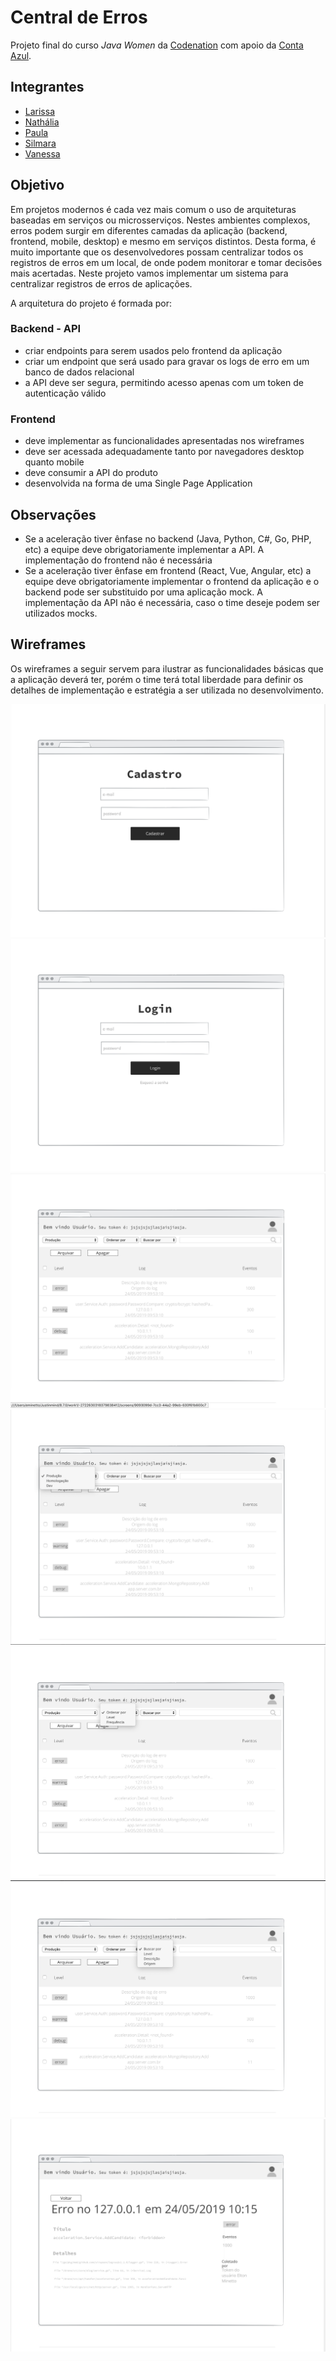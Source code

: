 # Central de Erros 

Projeto final do curso <i>Java Women</i> da [Codenation](https://codenation.dev/) com apoio da [Conta Azul](https://contaazul.com/).

## Integrantes

- [Larissa](https://github.com/1903larissaalves)
- [Nathália](https://github.com/ncezar)
- [Paula](https://github.com/paulacampigotto)
- [Silmara](https://github.com/Silmaraleitec)
- [Vanessa](https://github.com/vanessalage)


## Objetivo


Em projetos modernos é cada vez mais comum o uso de arquiteturas baseadas em serviços ou microsserviços. Nestes ambientes complexos, erros podem surgir em diferentes camadas da aplicação (backend, frontend, mobile, desktop) e mesmo em serviços distintos. Desta forma, é muito importante que os desenvolvedores possam centralizar todos os registros de erros em um local, de onde podem monitorar e tomar decisões mais acertadas. Neste projeto vamos implementar um sistema para centralizar registros de erros de aplicações.

A arquitetura do projeto é formada por:

### Backend - API 

- criar endpoints para serem usados pelo frontend da aplicação
- criar um endpoint que será usado para gravar os logs de erro em um banco de dados relacional
- a API deve ser segura, permitindo acesso apenas com um token de autenticação válido


### Frontend 

- deve implementar as funcionalidades apresentadas nos wireframes
- deve ser acessada adequadamente tanto por navegadores desktop quanto mobile
- deve consumir a API do produto
- desenvolvida na forma de uma Single Page Application


## Observações 

- Se a aceleração tiver ênfase no backend (Java, Python, C#, Go, PHP, etc) a equipe deve obrigatoriamente implementar a API. A implementação do frontend não é necessária
- Se a aceleração tiver ênfase em frontend (React, Vue, Angular, etc) a equipe deve obrigatoriamente implementar o frontend da aplicação e o backend pode ser substituido por uma aplicação mock. A implementação da API não é necessária, caso o time deseje podem ser utilizados mocks.



## Wireframes 

Os wireframes a seguir servem para ilustrar as funcionalidades básicas que a aplicação deverá ter, porém o time terá total liberdade para definir os detalhes de implementação e estratégia a ser utilizada no desenvolvimento.

![Cadastro](/wireframes/1-cadastro.png)
![Login](/wireframes/2-login.png)
![Dashboard](/wireframes/3-dashboard.png)
![Ambientes](/wireframes/4-ambientes.png)
![Order](/wireframes/5-order.png)
![Filtro](/wireframes/6-filtro.png)
![Detalhes](/wireframes/7-detalhes.png)

